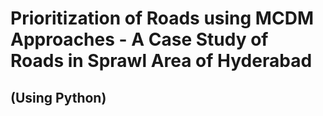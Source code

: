 # Prioritization of Roads using MCDM Approaches - A Case Study of Roads in Sprawl Area of Hyderabad
## (Using Python)
